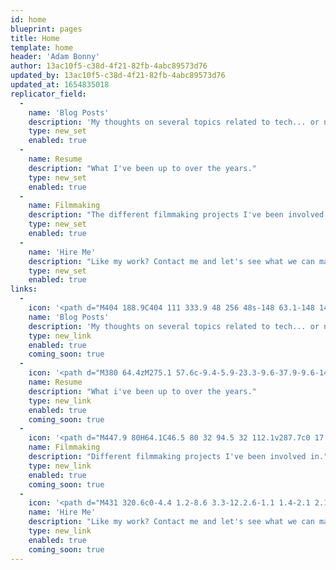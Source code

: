 ```yaml
---
id: home
blueprint: pages
title: Home
template: home
header: 'Adam Bonny'
author: 13ac10f5-c38d-4f21-82fb-4abc89573d76
updated_by: 13ac10f5-c38d-4f21-82fb-4abc89573d76
updated_at: 1654835018
replicator_field:
  -
    name: 'Blog Posts'
    description: 'My thoughts on several topics related to tech... or not'
    type: new_set
    enabled: true
  -
    name: Resume
    description: "What I've been up to over the years."
    type: new_set
    enabled: true
  -
    name: Filmmaking
    description: "The different filmmaking projects I've been involved in."
    type: new_set
    enabled: true
  -
    name: 'Hire Me'
    description: "Like my work? Contact me and let's see what we can make together!"
    type: new_set
    enabled: true
links:
  -
    icon: '<path d="M404 188.9C404 111 333.9 48 256 48s-148 63.1-148 140.9c0 31 13.2 56.1 30.2 80.1h-.3c10.9 15 21.4 17.7 31.5 35 14.7 25.2 18.1 40.7 18.7 55.7.4 8.6 7.5 15.3 16 15.3h8.9c2.2 0 4-1.8 4-4v-94.5c0-5-1.2-9.8-3.4-14.3l-21-42c-3.5-7 1.6-15.2 9.4-15.2 4 0 7.7 2.3 9.4 5.9l25.3 51.4c2.2 4.4 3.3 9.2 3.3 14.1V371c0 2.2 1.8 4 4 4h24c2.2 0 4-1.8 4-4v-94.6c0-4.9 1.1-9.7 3.3-14.1l25.4-51.6c1.7-3.4 5.2-5.6 9-5.6 7.5 0 12.4 7.9 9 14.6l-21.3 42.6c-2.2 4.5-3.4 9.4-3.4 14.3V371c0 2.2 1.8 4 4 4h10c8.5 0 15.5-6.6 16-15 .9-15.4 4.7-32.3 18.4-56 10.1-17.3 20.6-20 31.5-35h-.1c17-24 30.2-49.1 30.2-80.1zM238 464h36c7.7 0 14-6.3 14-14s-6.3-14-14-14h-36c-7.7 0-14 6.3-14 14s6.3 14 14 14zM218 420h76c7.7 0 14-6.3 14-14s-6.3-14-14-14h-76c-7.7 0-14 6.3-14 14s6.3 14 14 14z"/>'
    name: 'Blog Posts'
    description: 'My thoughts on several topics related to tech... or not.'
    type: new_link
    enabled: true
    coming_soon: true
  -
    icon: '<path d="M380 64.4zM275.1 57.6c-9.4-5.9-23.3-9.6-37.9-9.6-14.3 0-30.3 2.5-46.7 9.2-46.5 19-74 45.4-81.1 52.4-7 7-16.8 18-22.9 26.6-6.1 8.7 1.9 21-6.1 29s-24.7 0-24.7 0c-1.4 0-2.9.5-3.9 1.6l-34.1 33.9c-2.2 2.1-2.2 5.7 0 7.8l63.5 63.1c1.1 1.1 2.5 1.6 3.9 1.6s2.9-.5 3.9-1.6l33.2-34.8c2.2-2.1 2.2-5.7 0-7.8 0 0-5.3-5.2-12.1-12s.8-19.3 5.3-23.4c4.5-4.1 11.6-6.8 21.1-6.8 4.3 0 7.4.7 11.4 1.8 12.2 3.4 25.8 15.9 50.9 40.8l-3.9 6.5c-2.3 3.8-.9 8.3 1.3 10.4 0 0-5-4.9 13.1 13.1l50-47.2c-19.1-18.9-14.5-14.1-14.5-14.1-1.4-1.4-3.8-2.3-6.3-2.3-1.4 0-2.9.3-4.2 1l-5.6 3c-28-27.8-35.3-40.2-34.3-61.7 1.1-22.4 12.3-37.1 30.5-52.7 24.7-21.1 60.6-15.2 60.6-15.2 8-.1-4.2-8.6-10.4-12.6zM462.5 399.9s-68.9-57.2-130.2-115.7l-47.7 50.6c58.5 60.6 114.9 127.6 114.9 127.6 1.1 1.1 2.5 1.6 3.9 1.6s2.9-.5 3.9-1.6l55.1-54.7c2.2-2.1 2.2-5.7.1-7.8z"/><path d="M479.2 125.3l-52.4 52.6-51.1-9.3-9.2-51.1 52.4-52.6c-11.1-11.1-26.8-16.6-39-16.6-.7 0-1.4 0-2 .1-12.5.6-39.2 7.7-59.9 29.7-20 21.1-41.1 60.6-22.4 104.3 2.2 5.3 4.7 12.2-2.7 19.7-1.5 1.4-9.9 9.4-22.5 21.3-3.6 3.4-7.4 7-11.6 11-8 7.6-17.1 16.2-26.8 25.2-3.8 3.6-7.7 7.2-11.6 11-57 53.8-126.9 119.5-126.9 119.5-18 15.5-16.7 44.1-.1 60.8 8.5 8.4 20 12.8 31.3 12.8 11 0 21.9-4.2 29.5-13.1 0 0 65.5-69.8 119.3-126.9 3.7-4 7.4-7.8 11-11.7 9.3-9.9 18-19.1 25.8-27.3 3.9-4.2 7.6-8.1 11-11.6 11.5-12.2 19.3-20.4 21-22 4-3.9 7.7-5.1 11.1-5.1 3.3 0 6.2 1.2 8.6 2.4 9.9 5.1 21 7.3 32.4 7.3 26.7 0 55-12.4 72.1-29.5 24.4-24.4 28.8-47.9 29.6-60 .6-11.8-3.6-27.6-16.9-40.9zM137.4 426.1c-5.5 5.4-14.4 5.4-19.8 0-5.4-5.5-5.4-14.4 0-19.8 5.5-5.4 14.4-5.4 19.8 0 5.4 5.5 5.4 14.4 0 19.8z"/>'
    name: Resume
    description: "What i've been up to over the years."
    type: new_link
    enabled: true
    coming_soon: true
  -
    icon: '<path d="M447.9 80H64.1C46.5 80 32 94.5 32 112.1v287.7c0 17.7 14.5 32.1 32.1 32.1h383.7c17.7 0 32.1-14.5 32.1-32.1V112.1c.1-17.6-14.4-32.1-32-32.1zM120 400c0 4.4-3.6 8-8 8H64c-4.4 0-8-3.6-8-8v-48c0-4.4 3.6-8 8-8h48c4.4 0 8 3.6 8 8v48zm0-80c0 4.4-3.6 8-8 8H64c-4.4 0-8-3.6-8-8v-48c0-4.4 3.6-8 8-8h48c4.4 0 8 3.6 8 8v48zm0-80c0 4.4-3.6 8-8 8H64c-4.4 0-8-3.6-8-8v-48c0-4.4 3.6-8 8-8h48c4.4 0 8 3.6 8 8v48zm0-80c0 4.4-3.6 8-8 8H64c-4.4 0-8-3.6-8-8v-48c0-4.4 3.6-8 8-8h48c4.4 0 8 3.6 8 8v48zm232 108H160c-6.6 0-12-5.4-12-12s5.4-12 12-12h192c6.6 0 12 5.4 12 12s-5.4 12-12 12zm104 132c0 4.4-3.6 8-8 8h-48c-4.4 0-8-3.6-8-8v-48c0-4.4 3.6-8 8-8h48c4.4 0 8 3.6 8 8v48zm0-80c0 4.4-3.6 8-8 8h-48c-4.4 0-8-3.6-8-8v-48c0-4.4 3.6-8 8-8h48c4.4 0 8 3.6 8 8v48zm0-80c0 4.4-3.6 8-8 8h-48c-4.4 0-8-3.6-8-8v-48c0-4.4 3.6-8 8-8h48c4.4 0 8 3.6 8 8v48zm0-80c0 4.4-3.6 8-8 8h-48c-4.4 0-8-3.6-8-8v-48c0-4.4 3.6-8 8-8h48c4.4 0 8 3.6 8 8v48z"/>'
    name: Filmmaking
    description: "Different filmmaking projects I've been involved in."
    type: new_link
    enabled: true
    coming_soon: true
  -
    icon: '<path d="M431 320.6c0-4.4 1.2-8.6 3.3-12.2.6-1.1 1.4-2.1 2.1-3.1 17.4-26 27.6-57.1 27.6-90.3.3-92.2-77.5-167-173.7-167-83.9 0-153.9 57.1-170.3 132.9-2.4 11.1-3.7 22.4-3.7 34.2 0 92.3 74.8 169.1 171 169.1 15.3 0 35.9-4.6 47.2-7.7 11.3-3.1 22.5-7.2 25.4-8.3 2.9-1.1 6.1-1.7 9.3-1.7 3.6 0 7 .7 10.1 2l56.7 20.1s2.4 1 3.9 1c4.4 0 8-3.5 8-8 0-1-.5-2.7-.5-2.7L431 320.6z"/><path d="M318.5 392.5c-3.6 1-8.2 2.1-13.2 3.2-10.5 2.2-23.9 4.5-34 4.5-96.2 0-171-76.8-171-169.1 0-6.6.7-15 1.5-21.4.6-4.3 1.3-8.6 2.3-12.8 1-4.5 2.2-9 3.5-13.4l-8 7.1C66.8 219.2 48 260 48 302.5c0 29.3 8.5 57.5 24.8 82 2.3 3.5 3.6 6.2 3.2 8-.4 1.8-11.9 62-11.9 62-.6 2.9.5 5.8 2.7 7.7 1.5 1.2 3.3 1.8 5.1 1.8 1 0 2-.2 2.9-.6l56.1-22.1c1.8-.7 3.7-1.1 5.7-1.1 0 0 2.4-.2 6.3 1.3 18.9 7.4 39.8 12 60.7 12 46.6 0 90.4-20.1 120.1-55.1 0 0 3.2-4.4 6.9-9.6-3.7 1.3-7.9 2.6-12.1 3.7z"/>'
    name: 'Hire Me'
    description: "Like my work? Contact me and let's see what we can make together!"
    type: new_link
    enabled: true
    coming_soon: true
---
```


